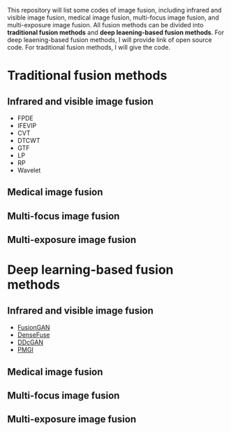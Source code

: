 This repository will list some codes of image fusion, including infrared and visible image fusion, medical image fusion, multi-focus image fusion, and multi-exposure image fusion. All fusion methods can be divided into **traditional fusion methods** and **deep leaening-based fusion methods**. For deep leaening-based fusion methods, I will provide link of open source code. For traditional fusion methods, I will give the code.

# Traditional fusion methods

## Infrared and visible image fusion

- FPDE
- IFEVIP
- CVT
- DTCWT
- GTF
- LP
- RP
- Wavelet

## Medical image fusion



## Multi-focus image fusion



## Multi-exposure image fusion



# Deep learning-based fusion methods

## Infrared and visible image fusion

- [FusionGAN](https://github.com/jiayi-ma/FusionGAN)
- [DenseFuse](https://github.com/hli1221/imagefusion_densefuse)
- [DDcGAN](https://github.com/hanna-xu/DDcGAN)
- [PMGI](https://github.com/HaoZhang1018/PMGI_AAAI2020)

## Medical image fusion



## Multi-focus image fusion



## Multi-exposure image fusion

